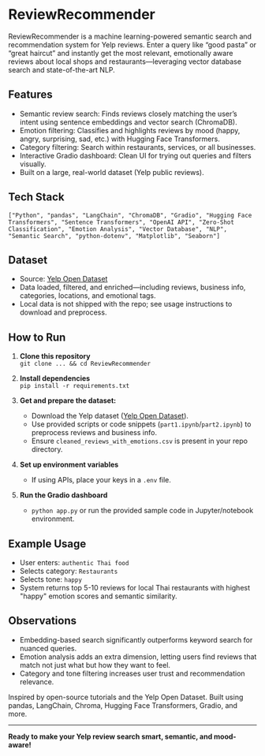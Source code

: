 # ReviewRecommender

ReviewRecommender is a machine learning-powered semantic search and recommendation system for Yelp reviews. Enter a query like “good pasta” or “great haircut” and instantly get the most relevant, emotionally aware reviews about local shops and restaurants—leveraging vector database search and state-of-the-art NLP.

## Features

- Semantic review search: Finds reviews closely matching the user’s intent using sentence embeddings and vector search (ChromaDB).
- Emotion filtering: Classifies and highlights reviews by mood (happy, angry, surprising, sad, etc.) with Hugging Face Transformers.
- Category filtering: Search within restaurants, services, or all businesses.
- Interactive Gradio dashboard: Clean UI for trying out queries and filters visually.
- Built on a large, real-world dataset (Yelp public reviews).

## Tech Stack

`["Python", "pandas", "LangChain", "ChromaDB", "Gradio", "Hugging Face Transformers", "Sentence Transformers", "OpenAI API", "Zero-Shot Classification", "Emotion Analysis", "Vector Database", "NLP", "Semantic Search", "python-dotenv", "Matplotlib", "Seaborn"]`

## Dataset

- Source: [Yelp Open Dataset](https://www.yelp.com/dataset)
- Data loaded, filtered, and enriched—including reviews, business info, categories, locations, and emotional tags.
- Local data is not shipped with the repo; see usage instructions to download and preprocess.

## How to Run

1. **Clone this repository**  
   `git clone ... && cd ReviewRecommender`

2. **Install dependencies**  
   `pip install -r requirements.txt`

3. **Get and prepare the dataset:**  
   - Download the Yelp dataset ([Yelp Open Dataset](https://www.yelp.com/dataset)).
   - Use provided scripts or code snippets (`part1.ipynb`/`part2.ipynb`) to preprocess reviews and business info.
   - Ensure `cleaned_reviews_with_emotions.csv` is present in your repo directory.

4. **Set up environment variables**  
   - If using APIs, place your keys in a `.env` file.

5. **Run the Gradio dashboard**  
   - `python app.py` or run the provided sample code in Jupyter/notebook environment.

## Example Usage

- User enters: `authentic Thai food`  
- Selects category: `Restaurants`  
- Selects tone: `happy`  
- System returns top 5-10 reviews for local Thai restaurants with highest "happy" emotion scores and semantic similarity.

## Observations

- Embedding-based search significantly outperforms keyword search for nuanced queries.
- Emotion analysis adds an extra dimension, letting users find reviews that match not just what but how they want to feel.
- Category and tone filtering increases user trust and recommendation relevance.





Inspired by open-source tutorials and the Yelp Open Dataset. Built using pandas, LangChain, Chroma, Hugging Face Transformers, Gradio, and more.

---

**Ready to make your Yelp review search smart, semantic, and mood-aware!**
